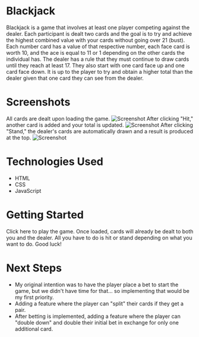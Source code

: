 # Blackjack

Blackjack is a game that involves at least one player competing against the dealer. Each participant is dealt two cards and the goal is to try and achieve the highest combined value with your cards without going over 21 (bust). Each number card has a value of that respective number, each face card is worth 10, and the ace is equal to 11 or 1 depending on the other cards the individual has. The dealer has a rule that they must continue to draw cards until they reach at least 17. They also start with one card face up and one card face down. It is up to the player to try and obtain a higher total than the dealer given that one card they can see from the dealer.

# Screenshots
All cards are dealt upon loading the game.
![Screenshot](https://i.imgur.com/yHk0mPh.png)
After clicking "Hit," another card is added and your total is updated.
![Screenshot](https://i.imgur.com/JaXCqVR.png)
After clicking "Stand," the dealer's cards are automatically drawn and a result is produced at the top.
![Screenshot](https://i.imgur.com/RaJrlqN.png)

# Technologies Used
- HTML
- CSS
- JavaScript

# Getting Started
Click here to play the game. 
Once loaded, cards will already be dealt to both you and the dealer. All you have to do is hit or stand depending on what you want to do. Good luck!

# Next Steps
- My original intention was to have the player place a bet to start the game, but we didn't have time for that... so implementing that would be my first priority.
- Adding a feature where the player can "split" their cards if they get a pair. 
- After betting is implemented, adding a feature where the player can "double down" and double their initial bet in exchange for only one additional card. 